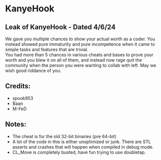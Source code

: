 # KanyeHook
## Leak of KanyeHook - Dated 4/6/24
We gave you multiple chances to show your actual worth as a coder. You instead showed pure immaturity and pure incompetence when it came to simple tasks and features that are trivial.  
You had more than 5 chances in various cheats and bases to prove your worth and you blew it on all of them, and instead now rage quit the community when the person you were wanting to collab with left. May we wish good riddance of you.
## Credits:
- spook953
- Baan
- M-FeD
## Notes:
- The cheat is for the old 32-bit binaries (pre 64-bit)
- A lot of the code in this is either unoptimized or junk. There are STL asserts and crashes that will happen when compiled in debug mode.
- CL_Move is completely busted, have fun trying to use doubletap.